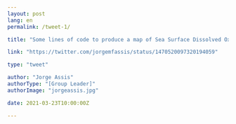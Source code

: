 ```yaml
---
layout: post
lang: en
permalink: /tweet-1/

title: "Some lines of code to produce a map of Sea Surface Dissolved Oxygen in R. #rcode #seasurfaceoxygen"

link: "https://twitter.com/jorgemfassis/status/1470520097320194059"

type: "tweet"

author: "Jorge Assis"
authorType: "[Group Leader]"
authorImage: "jorgeassis.jpg"

date: 2021-03-23T10:00:00Z

---
```

